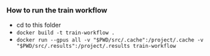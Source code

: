 ### How to run the train workflow

- cd to this folder
- `docker build -t train-workflow .`
- `docker run --gpus all -v "$PWD/src/.cache":/project/.cache -v "$PWD/src/.results":/project/.results train-workflow`